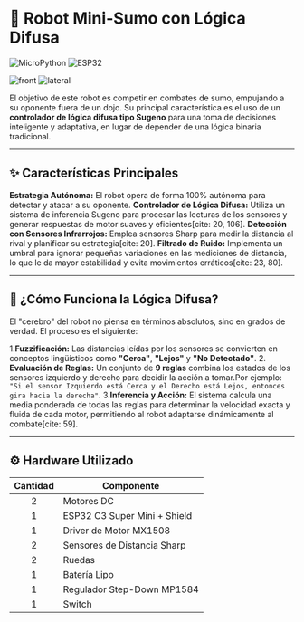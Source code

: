 # 🤖 Robot Mini-Sumo con Lógica Difusa
![MicroPython](https://img.shields.io/badge/MicroPython-303030?style=for-the-badge&logo=micropython&logoColor=white)
![ESP32](https://img.shields.io/badge/ESP32-E7352C?style=for-the-badge&logo=espressif&logoColor=white)

![front](https://github.com/user-attachments/assets/0ce206fe-55a5-4391-affa-6796f10fd220)
![lateral](https://github.com/user-attachments/assets/3919ed10-c522-4b54-a2c0-51d253baeee5)

El objetivo de este robot es competir en combates de sumo, empujando a su oponente fuera de un dojo. Su principal característica es el uso de un **controlador de lógica difusa tipo Sugeno** para una toma de decisiones inteligente y adaptativa, en lugar de depender de una lógica binaria tradicional.

---

## ✨ Características Principales

**Estrategia Autónoma:** El robot opera de forma 100% autónoma para detectar y atacar a su oponente.
**Controlador de Lógica Difusa:** Utiliza un sistema de inferencia Sugeno para procesar las lecturas de los sensores y generar respuestas de motor suaves y eficientes[cite: 20, 106].
**Detección con Sensores Infrarrojos:** Emplea sensores Sharp para medir la distancia al rival y planificar su estrategia[cite: 20].
**Filtrado de Ruido:** Implementa un umbral para ignorar pequeñas variaciones en las mediciones de distancia, lo que le da mayor estabilidad y evita movimientos erráticos[cite: 23, 80].

---

## 🧠 ¿Cómo Funciona la Lógica Difusa?

El "cerebro" del robot no piensa en términos absolutos, sino en grados de verdad. El proceso es el siguiente:

1.**Fuzzificación:** Las distancias leídas por los sensores se convierten en conceptos lingüísticos como **"Cerca"**, **"Lejos"** y **"No Detectado"**.
2. **Evaluación de Reglas:** Un conjunto de **9 reglas** combina los estados de los sensores izquierdo y derecho para decidir la acción a tomar.Por ejemplo: `"Si el sensor Izquierdo está Cerca y el Derecho está Lejos, entonces gira hacia la derecha"`.
3.**Inferencia y Acción:** El sistema calcula una media ponderada de todas las reglas para determinar la velocidad exacta y fluida de cada motor, permitiendo al robot adaptarse dinámicamente al combate[cite: 59].

---

## ⚙️ Hardware Utilizado

| Cantidad | Componente                  |
| :------: | --------------------------- |
|    2     | Motores DC                  |
|    1     | ESP32 C3 Super Mini + Shield |
|    1     | Driver de Motor MX1508      |
|    2     | Sensores de Distancia Sharp |
|    2     | Ruedas                      |
|    1     | Batería Lipo                |
|    1     | Regulador Step-Down MP1584  |
|    1     | Switch                      |
